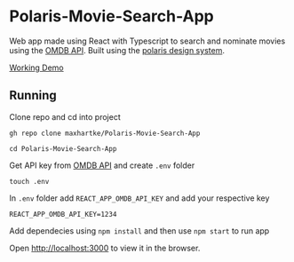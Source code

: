 # Polaris-Movie-Search-App

Web app made using React with Typescript to search and nominate movies using the [OMDB API](http://www.omdbapi.com). Built using the [polaris design system](https://polaris.shopify.com).

[Working Demo](https://polaris-movie-search-app.herokuapp.com/)

## Running

Clone repo and cd into project

    gh repo clone maxhartke/Polaris-Movie-Search-App

    cd Polaris-Movie-Search-App

Get API key from [OMDB API](http://www.omdbapi.com) and create `.env` folder

    touch .env

In `.env` folder add `REACT_APP_OMDB_API_KEY` and add your respective key

    REACT_APP_OMDB_API_KEY=1234

Add dependecies using `npm install` and then use `npm start` to run app

Open <http://localhost:3000> to view it in the browser.
